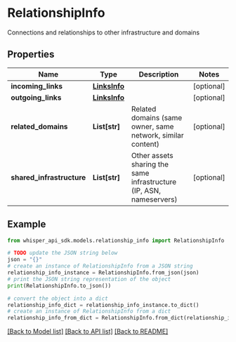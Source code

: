 # RelationshipInfo

Connections and relationships to other infrastructure and domains

## Properties

Name | Type | Description | Notes
------------ | ------------- | ------------- | -------------
**incoming_links** | [**LinksInfo**](LinksInfo.md) |  | [optional] 
**outgoing_links** | [**LinksInfo**](LinksInfo.md) |  | [optional] 
**related_domains** | **List[str]** | Related domains (same owner, same network, similar content) | [optional] 
**shared_infrastructure** | **List[str]** | Other assets sharing the same infrastructure (IP, ASN, nameservers) | [optional] 

## Example

```python
from whisper_api_sdk.models.relationship_info import RelationshipInfo

# TODO update the JSON string below
json = "{}"
# create an instance of RelationshipInfo from a JSON string
relationship_info_instance = RelationshipInfo.from_json(json)
# print the JSON string representation of the object
print(RelationshipInfo.to_json())

# convert the object into a dict
relationship_info_dict = relationship_info_instance.to_dict()
# create an instance of RelationshipInfo from a dict
relationship_info_from_dict = RelationshipInfo.from_dict(relationship_info_dict)
```
[[Back to Model list]](../README.md#documentation-for-models) [[Back to API list]](../README.md#documentation-for-api-endpoints) [[Back to README]](../README.md)


